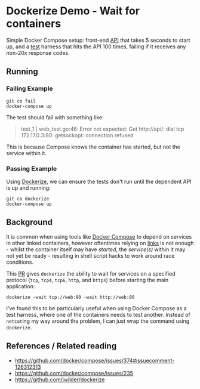 # Dockerize Demo - Wait for containers

Simple Docker Compose setup: front-end [API](https://github.com/mefellows/dockerize-compose-demo/blob/master/main.go) that takes 5 seconds to start up, and a [test](https://github.com/mefellows/dockerize-compose-demo/blob/master/test/web_test.go) harness that hits the API 100 times, failing if it receives any non-20x response codes.

## Running

### Failing Example

```
git co fail
docker-compose up
```

The test should fail with something like:

> test_1 | 	web_test.go:46: Error not expected: Get http://api/: dial tcp 172.17.0.3:80: getsockopt: connection refused

This is because Compose knows the container has started, but not the service within it.

### Passing Example

Using [Dockerize](https://github.com/jwilder/dockerize), we can ensure the tests don't run until the dependent API is up and running:

```
git co dockerize
docker-compose up
```

## Background

It is common when using tools like [Docker Compose](https://docs.docker.com/compose/) to depend on services in other linked containers, however oftentimes relying on [links](https://docs.docker.com/compose/compose-file/#links) is not enough - whilst the container itself may have _started_, the _service(s)_ within it may not yet be ready - resulting in shell script hacks to work around race conditions.

This [PR](https://github.com/jwilder/dockerize/pull/23/) gives `dockerize` the ability to wait for services on a specified protocol (`tcp`, `tcp4`, `tcp6`, `http`, and `https`) before starting the main application:

```
dockerize -wait tcp://web:80 -wait http://web:80
```

I've found this to be particularly useful when using Docker Compose as a test harness, where one of the containers needs to test another. Instead of `netcat`ing my way around the problem, I can just wrap the command using `dockerize`.



## References / Related reading

* https://github.com/docker/compose/issues/374#issuecomment-126312313
* https://github.com/docker/compose/issues/235
* https://github.com/jwilder/dockerize
